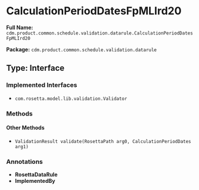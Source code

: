 # CalculationPeriodDatesFpMLIrd20

**Full Name:** `cdm.product.common.schedule.validation.datarule.CalculationPeriodDatesFpMLIrd20`

**Package:** `cdm.product.common.schedule.validation.datarule`

## Type: Interface

### Implemented Interfaces

- `com.rosetta.model.lib.validation.Validator`

### Methods

#### Other Methods

- `ValidationResult validate(RosettaPath arg0, CalculationPeriodDates arg1)`

### Annotations

- **RosettaDataRule**
- **ImplementedBy**

